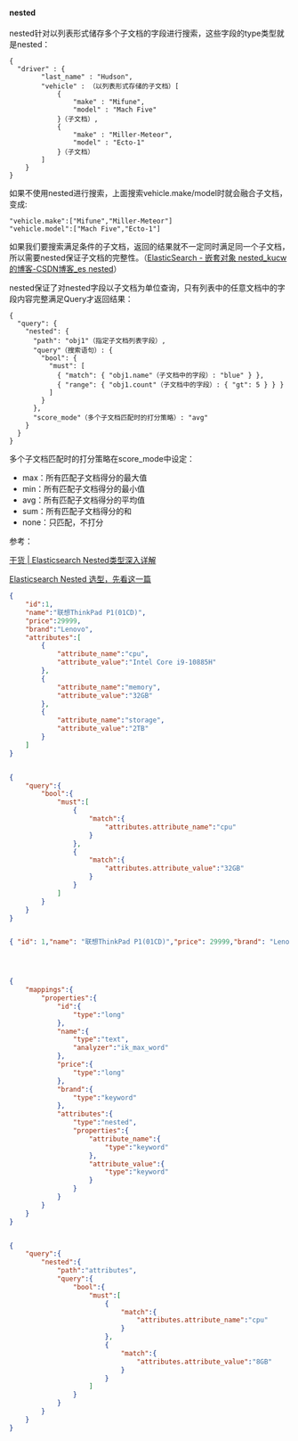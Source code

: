 #### nested

nested针对以列表形式储存多个子文档的字段进行搜索，这些字段的type类型就是nested：

```console
{
  "driver" : {
        "last_name" : "Hudson",
        "vehicle" : （以列表形式存储的子文档）[
            {
                "make" : "Mifune",
                "model" : "Mach Five"
            }（子文档）,
            {
                "make" : "Miller-Meteor",
                "model" : "Ecto-1"
            }（子文档）
        ]
    }
}
```

如果不使用nested进行搜索，上面搜索vehicle.make/model时就会融合子文档，变成:

```
"vehicle.make":["Mifune","Miller-Meteor"]
"vehicle.model":["Mach Five","Ecto-1"]
```

如果我们要搜索满足条件的子文档，返回的结果就不一定同时满足同一个子文档，所以需要nested保证子文档的完整性。（[ElasticSearch - 嵌套对象 nested_kucw的博客-CSDN博客_es nested](https://blog.csdn.net/weixin_40341116/article/details/80778599)）

nested保证了对nested字段以子文档为单位查询，只有列表中的任意文档中的字段内容完整满足Query才返回结果：

```console
{
  "query": {
    "nested": {
      "path": "obj1"（指定子文档列表字段）,
      "query"（搜索语句）: {
        "bool": {
          "must": [
            { "match": { "obj1.name"（子文档中的字段）: "blue" } },
            { "range": { "obj1.count"（子文档中的字段）: { "gt": 5 } } }
          ]
        }
      },
      "score_mode"（多个子文档匹配时的打分策略）: "avg"
    }
  }
}
```

多个子文档匹配时的打分策略在score_mode中设定：

- max：所有匹配子文档得分的最大值
- min：所有匹配子文档得分的最小值
- avg：所有匹配子文档得分的平均值
- sum：所有匹配子文档得分的和
- none：只匹配，不打分





参考：



[干货 | Elasticsearch Nested类型深入详解](https://cloud.tencent.com/developer/article/1357697)

[Elasticsearch Nested 选型，先看这一篇](https://www.modb.pro/db/102685)



```json
{
    "id":1,
    "name":"联想ThinkPad P1(01CD)",
    "price":29999,
    "brand":"Lenovo",
    "attributes":[
        {
            "attribute_name":"cpu",
            "attribute_value":"Intel Core i9-10885H"
        },
        {
            "attribute_name":"memory",
            "attribute_value":"32GB"
        },
        {
            "attribute_name":"storage",
            "attribute_value":"2TB"
        }
    ]
}


{
    "query":{
        "bool":{
            "must":[
                {
                    "match":{
                        "attributes.attribute_name":"cpu"
                    }
                },
                {
                    "match":{
                        "attributes.attribute_value":"32GB"
                    }
                }
            ]
        }
    }
}


{ "id": 1,"name": "联想ThinkPad P1(01CD)","price": 29999,"brand": "Lenovo","attributes.attribute_name": ["cpu", "memory", "storage"], "attributes.attribute_value": [“Intel Core i910885H”, “32GB”, “2TB”] }




{
    "mappings":{
        "properties":{
            "id":{
                "type":"long"
            },
            "name":{
                "type":"text",
                "analyzer":"ik_max_word"
            },
            "price":{
                "type":"long"
            },
            "brand":{
                "type":"keyword"
            },
            "attributes":{
                "type":"nested",
                "properties":{
                    "attribute_name":{
                        "type":"keyword"
                    },
                    "attribute_value":{
                        "type":"keyword"
                    }
                }
            }
        }
    }
}


{
    "query":{
        "nested":{
            "path":"attributes",
            "query":{
                "bool":{
                    "must":[
                        {
                            "match":{
                                "attributes.attribute_name":"cpu"
                            }
                        },
                        {
                            "match":{
                                "attributes.attribute_value":"8GB"
                            }
                        }
                    ]
                }
            }
        }
    }
}
```

